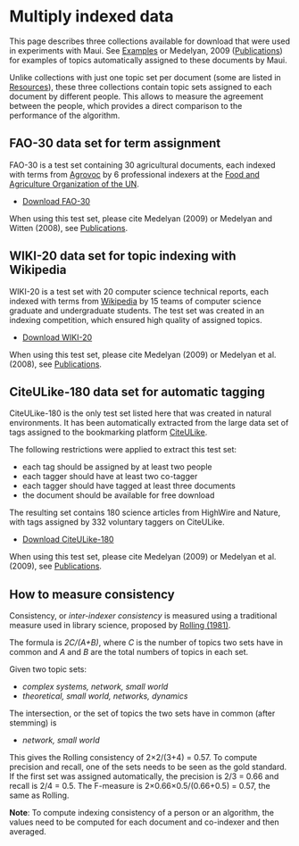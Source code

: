 # Multiply indexed data #

This page describes three collections available for download that were used in experiments with Maui. See [Examples](Examples.md) or Medelyan, 2009 ([Publications](Publications.md)) for examples of topics automatically assigned to these documents by Maui.

Unlike collections with just one topic set per document (some are listed in [Resources](Resources.md)), these three collections contain topic sets assigned to each document by different people. This allows to measure the agreement between the people, which provides a direct comparison to the performance of the algorithm.

## FAO-30 data set for term assignment ##

FAO-30 is a test set containing 30 agricultural documents, each indexed with terms from [Agrovoc](http://www.fao.org/agrovoc) by 6 professional indexers at the [Food and Agriculture Organization of the UN](http://www.fao.org).

  * [Download FAO-30](http://maui-indexer.googlecode.com/files/fao30.tar.gz)

When using this test set, please cite Medelyan (2009) or Medelyan and Witten (2008), see [Publications](Publications.md).

## WIKI-20 data set for topic indexing with Wikipedia ##

WIKI-20 is a test set with 20 computer science technical reports, each indexed with terms from [Wikipedia](http://www.wikipedia.org) by 15 teams of computer science graduate and undergraduate students. The test set was created in an indexing competition, which ensured high quality of assigned topics.

  * [Download WIKI-20](http://maui-indexer.googlecode.com/files/wiki20.tar.gz)

When using this test set, please cite Medelyan (2009) or Medelyan et al. (2008), see [Publications](Publications.md).

## CiteULike-180 data set for automatic tagging ##

CiteULike-180 is the only test set listed here that was created in natural environments. It has been automatically extracted from the large data set of tags assigned to the bookmarking platform [CiteULike](http://www.citeulike.org).

The following restrictions were applied to extract this test set:
  * each tag should be assigned by at least two people
  * each tagger should have at least two co-tagger
  * each tagger should have tagged at least three documents
  * the document should be available for free download

The resulting set contains 180 science articles from HighWire and Nature, with tags assigned by 332 voluntary taggers on CiteULike.

  * [Download CiteULike-180](http://maui-indexer.googlecode.com/files/citeulike180.tar.gz)

When using this test set, please cite Medelyan (2009) or Medelyan et al. (2009), see [Publications](Publications.md).


## How to measure consistency ##

Consistency, or _inter-indexer consistency_ is measured using a traditional measure used in library science, proposed by [Rolling (1981)](http://eric.ed.gov/ERICWebPortal/recordDetail?accno=EJ246036).

The formula is _2C/(A+B)_, where _C_ is the number of topics two sets have in common and _A_ and _B_ are the total numbers of topics in each set.

Given two topic sets:

  * _complex systems, network, small world_
  * _theoretical, small world, networks, dynamics_

The intersection, or the set of topics the two sets have in common (after stemming) is

  * _network, small world_

This gives the Rolling consistency of 2×2/(3+4) = 0.57. To compute precision and recall, one of the sets needs to be seen as the gold standard. If the first set was assigned automatically, the precision is 2/3 = 0.66 and recall is 2/4 = 0.5. The F-measure is 2×0.66×0.5/(0.66+0.5) = 0.57, the same as Rolling.

**Note**: To compute indexing consistency of a person or an algorithm, the values need to be computed for each document and co-indexer and then averaged.

